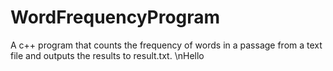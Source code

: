 # WordFrequencyProgram
A c++ program that counts the frequency of words in a passage from a text file and outputs the results to result.txt.
\nHello
